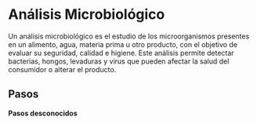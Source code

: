 # Análisis Microbiológico

Un análisis microbiológico es el estudio de los microorganismos presentes en un alimento, agua, materia prima u otro
producto, con el objetivo de evaluar su seguridad, calidad e higiene. Este análisis permite detectar bacterias, hongos,
levaduras y virus que pueden afectar la salud del consumidor o alterar el producto.

## Pasos

<procedure>
<include from="Análisis-Bromatológico.md" element-id="recepcion-muestra"/>
<step>
<b>Pasos desconocidos</b>
<include from="Análisis-Bromatológico.md" element-id="pasos-informacion-desconocida"></include>
</step>
<include from="Análisis-Bromatológico.md" element-id="entrega-resultados"/>
</procedure>